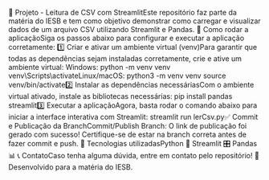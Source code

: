 📌 Projeto - Leitura de CSV com StreamlitEste repositório faz parte da matéria do IESB e tem como objetivo demonstrar como carregar e visualizar dados de um arquivo CSV utilizando Streamlit e Pandas.
🚀 Como rodar a aplicaçãoSiga os passos abaixo para configurar e executar a aplicação corretamente:
1️⃣ Criar e ativar um ambiente virtual (venv)Para garantir que todas as dependências sejam instaladas corretamente, crie e ative um ambiente virtual:
Windows:
python -m venv venv
venv\Scripts\activateLinux/macOS:
python3 -m venv venv
source venv/bin/activate2️⃣ Instalar as dependências necessáriasCom o ambiente virtual ativado, instale as bibliotecas necessárias:
pip install pandas streamlit3️⃣ Executar a aplicaçãoAgora, basta rodar o comando abaixo para iniciar a interface interativa com Streamlit:
streamlit run lerCsv.py✅ Commit e Publicação da BranchCommit/Publish Branch: O link de publicação foi gerado com sucesso!
Certifique-se de estar na branch correta antes de fazer commit e push.
📌 Tecnologias utilizadasPython 🐍
Streamlit 🎛️
Pandas 📊
📞 ContatoCaso tenha alguma dúvida, entre em contato pelo repositório!
🚀 Desenvolvido para a matéria do IESB.
